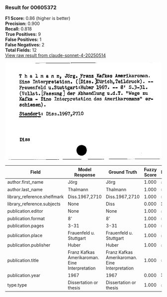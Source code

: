 ### Result for 00605372
**F1 Score:** 0.86 (higher is better)<br>**Precision:** 0.900<br>**Recall:** 0.818<br>**True Positives:** 9<br>**False Positives:** 1<br>**False Negatives:** 2<br>**Total Fields:** 12<br>[View raw result from claude-sonnet-4-20250514](https://github.com/RISE-UNIBAS/humanities_data_benchmark/blob/main/results/2025-10-01/T0148/request_T0148_00605372.json)

<img src="https://github.com/RISE-UNIBAS/humanities_data_benchmark/blob/main/benchmarks/zettelkatalog/images/00605372.jpg?raw=true" alt="00605372" width="600px">

| Field | Model Response | Ground Truth | Fuzzy Score | Match |
|-------|----------------|--------------|-------------|-------|
| author.first_name | Jörg | Jörg | 1.000 | ✅ |
| author.last_name | Thalmann | Thalmann | 1.000 | ✅ |
| library_reference.shelfmark | Diss.1967,2710 | Diss.1967,2710 | 1.000 | ✅ |
| library_reference.subjects | None | Diss | 0.000 | ❌ |
| publication.editor | None | None | 1.000 | ✅ |
| publication.format | 8' | 8' | 1.000 | ✅ |
| publication.pages | 3-31 | 3-31 | 1.000 | ✅ |
| publication.place | Frauenfeld u. Stuttgart | Frauenfeld u. Stuttgart | 1.000 | ✅ |
| publication.publisher | Huber | Huber | 1.000 | ✅ |
| publication.title | Franz Kafkas Amerikaroman. Eine Interpretation | Franz Kafkas Amerikaroman. Eine Interpretation | 1.000 | ✅ |
| publication.year | 1967 | 1967 | 0.000 | ❌ |
| type.type | Dissertation or thesis | Dissertation or thesis | 1.000 | ✅ |

